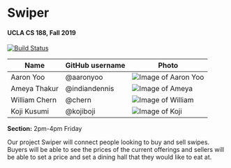 # Swiper
#### UCLA CS 188, Fall 2019
[![Build Status](https://travis-ci.org/scalableinternetservices/swiper.svg?branch=master)](https://travis-ci.org/scalableinternetservices/swiper)

| Name | GitHub username | Photo |
| --- | --- | --- |
| Aaron Yoo | @aaronyoo | ![Image of Aaron Yoo](https://avatars3.githubusercontent.com/u/11811606?s=400&v=4) |
| Ameya Thakur | @indiandennis | ![Image of Ameya](https://avatars0.githubusercontent.com/u/5963035?s=400&v=4) |
| William Chern | @chern | ![Image of William](https://avatars2.githubusercontent.com/u/12589878?s=400&v=4) |
| Koji Kusumi | @kojiboji | ![Image of Koji](https://avatars0.githubusercontent.com/u/22584153?s=400&v=4) |

**Section:** 2pm-4pm Friday

Our project Swiper will connect people looking to buy and sell swipes. Buyers will be able to see the prices of the current offerings and sellers will be able to set a price and set a dining hall that they would like to eat at.
